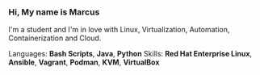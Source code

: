 ### Hi, My name is Marcus 

<!--
**mf-linux/mf-linux** is a ✨ _special_ ✨ repository because its `README.md` (this file) appears on your GitHub profile.

Here are some ideas to get you started:

- 🔭 I’m currently working on ...
- 🌱 I’m currently learning ...
- 👯 I’m looking to collaborate on ...
- 🤔 I’m looking for help with ...
- 💬 Ask me about ...
- 📫 How to reach me: ...
- 😄 Pronouns: ...
- ⚡ Fun fact: ...
-->

I'm a student and I'm in love with Linux, Virtualization, Automation, Containerization and Cloud.

Languages: **Bash Scripts**, **Java**, **Python**
Skills: **Red Hat Enterprise Linux**, **Ansible**, **Vagrant**, **Podman**, **KVM**, **VirtualBox** 
